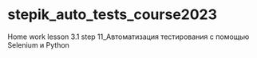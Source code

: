 # stepik_auto_tests_course2023
Home work lesson 3.1 step 11_Автоматизация тестирования с помощью Selenium и Python
